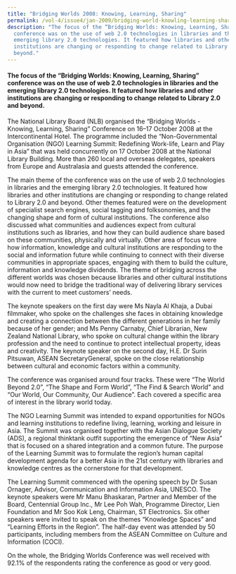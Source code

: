```yaml
---
title: "Bridging Worlds 2008: Knowing, Learning, Sharing"
permalink: /vol-4/issue4/jan-2009/bridging-world-knowling-learning-sharing/
description: "The focus of the “Bridging Worlds: Knowing, Learning, Sharing”
  conference was on the use of web 2.0 technologies in libraries and the
  emerging library 2.0 technologies. It featured how libraries and other
  institutions are changing or responding to change related to Library 2.0 and
  beyond."
---
```

#### The focus of the “Bridging Worlds: Knowing, Learning, Sharing” conference was on the use of web 2.0 technologies in libraries and the emerging library 2.0 technologies. It featured how libraries and other institutions are changing or responding to change related to Library 2.0 and beyond.

The National Library Board (NLB) organised the “Bridging Worlds - Knowing, Learning, Sharing” Conference on 16–17 October 2008 at the Intercontinental Hotel. The programme included the “Non-Governmental Organisation (NGO) Learning Summit: Redefining Work-life, Learn and Play in Asia” that was held concurrently on 17 October 2008 at the National Library Building. More than 260 local and overseas delegates, speakers from Europe and Australasia and guests attended the conference.

The main theme of the conference was on the use of web 2.0 technologies in libraries and the emerging library 2.0 technologies. It featured how libraries and other institutions are changing or responding to change related to Library 2.0 and beyond. Other themes featured were on the development of specialist search engines, social tagging and folksonomies, and the changing shape and form of cultural institutions. The conference also discussed what communities and audiences expect from cultural institutions such as libraries, and how they can build audience share based on these communities, physically and virtually. Other area of focus were how information, knowledge and cultural institutions are responding to the social and information future while continuing to connect with their diverse communities in appropriate spaces, engaging with them to build the culture, information and knowledge dividends. The theme of bridging across the different worlds was chosen because libraries and other cultural institutions would now need to bridge the traditional way of delivering library services with the current to meet customers’ needs.

The keynote speakers on the first day were Ms Nayla Al Khaja, a Dubai filmmaker, who spoke on the challenges she faces in obtaining knowledge and creating a connection between the different generations in her family because of her gender; and Ms Penny Carnaby, Chief Librarian, New Zealand National Library, who spoke on cultural change within the library profession and the need to continue to protect intellectual property, ideas and creativity. The keynote speaker on the second day, H.E. Dr Surin Pitsuwan, ASEAN SecretaryGeneral, spoke on the close relationship between cultural and economic factors within a community.

The conference was organised around four tracks. These were “The World Beyond 2.0”, “The Shape and Form World”, “The Find & Search World” and “Our World, Our Community, Our Audience”. Each covered a specific area of interest in the library world today.

The NGO Learning Summit was intended to expand opportunities for NGOs and learning institutions to redefine living, learning, working and leisure in Asia. The Summit was organised together with the Asian Dialogue Society (ADS), a regional thinktank outfit supporting the emergence of “New Asia” that is focused on a shared integration and a common future. The purpose of the Learning Summit was to formulate the region’s human capital development agenda for a better Asia in the 21st century with libraries and knowledge centres as the cornerstone for that development.

The Learning Summit commenced with the opening speech by Dr Susan Ornager, Advisor, Communication and Information Asia, UNESCO. The keynote speakers were Mr Manu Bhaskaran, Partner and Member of the Board, Centennial Group Inc., Mr Lee Poh Wah, Programme Director, Lien Foundation and Mr Soo Kok Leng, Chairman, ST Electronics. Six other speakers were invited to speak on the themes “Knowledge Spaces” and “Learning Efforts in the Region”. The half-day event was attended by 50 participants, including members from the ASEAN Committee on Culture and Information (COCI).

On the whole, the Bridging Worlds Conference was well received with 92.1% of the respondents rating the conference as good or very good.





